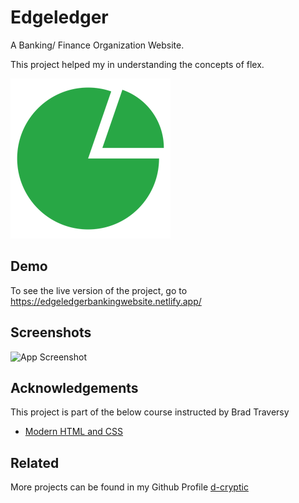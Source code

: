 
# Edgeledger

A Banking/ Finance Organization Website.

This project helped my in understanding the concepts of flex.



![Logo](https://github.com/d-cryptic/edgeledgerWebsite/blob/master/images/favicon.png?raw=true)
    
## Demo

To see the live version of the project, go to https://edgeledgerbankingwebsite.netlify.app/ 



  
## Screenshots

![App Screenshot](https://github.com/d-cryptic/edgeledgerWebsite/blob/master/images/screenshot.png?raw=true)

  
## Acknowledgements

This project is part of the below course instructed by Brad Traversy
 - [Modern HTML and CSS](https://www.udemy.com/course/modern-html-css-from-the-beginning/)
 
## Related

More projects can be found in my Github Profile
[d-cryptic](https://github.com/d-cryptic)

  